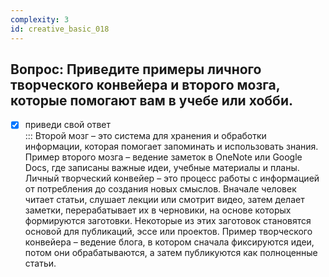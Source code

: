 ```yaml
---
complexity: 3
id: creative_basic_018
---
```

## Вопрос: Приведите примеры личного творческого конвейера и второго мозга, которые помогают вам в учебе или хобби.

- [x] приведи свой ответ  
  ::: Второй мозг – это система для хранения и обработки информации, которая помогает запоминать и использовать знания. Пример второго мозга – ведение заметок в OneNote или Google Docs, где записаны важные идеи, учебные материалы и планы. Личный творческий конвейер – это процесс работы с информацией от потребления до создания новых смыслов. Вначале человек читает статьи, слушает лекции или смотрит видео, затем делает заметки, перерабатывает их в черновики, на основе которых формируются заготовки. Некоторые из этих заготовок становятся основой для публикаций, эссе или проектов. Пример творческого конвейера – ведение блога, в котором сначала фиксируются идеи, потом они обрабатываются, а затем публикуются как полноценные статьи.